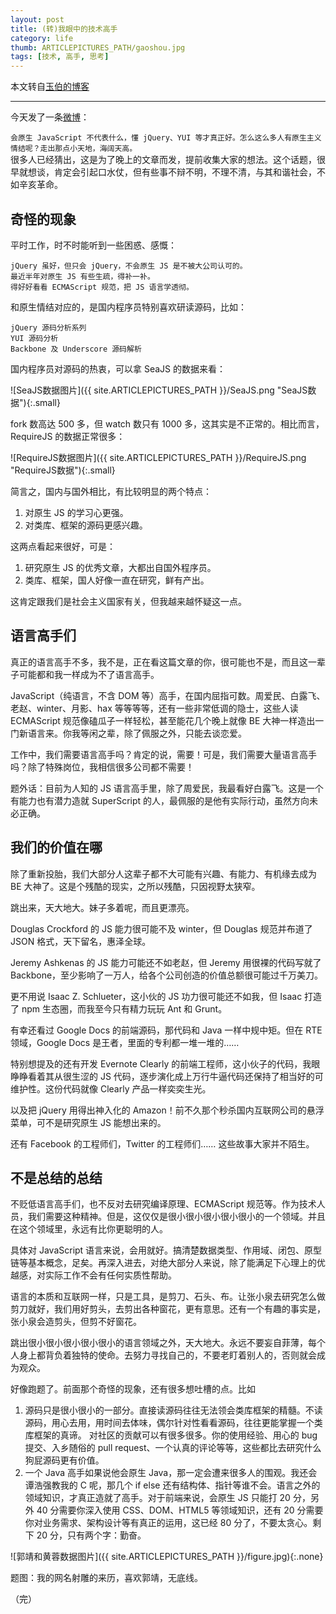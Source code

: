```yaml
---
layout: post
title: (转)我眼中的技术高手
category: life
thumb: ARTICLEPICTURES_PATH/gaoshou.jpg
tags: [技术, 高手, 思考]
---
```


本文转自[玉伯的博客](https://github.com/lifesinger/blog/issues/126?achuan.io)

---

今天发了一条[微博](https://weibo.com/1748374882/zoavsuWAz?achuan.io)：

`会原生 JavaScript 不代表什么，懂 jQuery、YUI 等才真正好。怎么这么多人有原生主义情结呢？走出那点小天地，海阔天高。`<br>
很多人已经猜出，这是为了晚上的文章而发，提前收集大家的想法。这个话题，很早就想谈，肯定会引起口水仗，但有些事不辩不明，不理不清，与其和谐社会，不如辛亥革命。

## 奇怪的现象
平时工作，时不时能听到一些困惑、感慨：<br>

`jQuery 虽好，但只会 jQuery，不会原生 JS 是不被大公司认可的。`<br>
`最近半年对原生 JS 有些生疏，得补一补。`<br>
`得好好看看 ECMAScript 规范，把 JS 语言学透彻。`<br>

和原生情结对应的，是国内程序员特别喜欢研读源码，比如：<br>

`jQuery 源码分析系列`<br>
`YUI 源码分析`<br>
`Backbone 及 Underscore 源码解析`<br>

国内程序员对源码的热衷，可以拿 SeaJS 的数据来看：

![SeaJS数据图片]({{ site.ARTICLEPICTURES_PATH }}/SeaJS.png "SeaJS数据"){:.small}

fork 数高达 500 多，但 watch 数只有 1000 多，这其实是不正常的。相比而言，RequireJS 的数据正常很多：


![RequireJS数据图片]({{ site.ARTICLEPICTURES_PATH }}/RequireJS.png "RequireJS数据"){:.small}


简言之，国内与国外相比，有比较明显的两个特点：

1. 对原生 JS 的学习心更强。
2. 对类库、框架的源码更感兴趣。

这两点看起来很好，可是：

1. 研究原生 JS 的优秀文章，大都出自国外程序员。
2. 类库、框架，国人好像一直在研究，鲜有产出。

这肯定跟我们是社会主义国家有关，但我越来越怀疑这一点。

## 语言高手们
真正的语言高手不多，我不是，正在看这篇文章的你，很可能也不是，而且这一辈子可能都和我一样成为不了语言高手。

JavaScript（纯语言，不含 DOM 等）高手，在国内屈指可数。周爱民、白露飞、老赵、winter、月影、hax 等等等等，还有一些非常低调的隐士，这些人读 ECMAScript 规范像磕瓜子一样轻松，甚至能花几个晚上就像 BE 大神一样造出一门新语言来。你我等闲之辈，除了佩服之外，只能去谈恋爱。

工作中，我们需要语言高手吗？肯定的说，需要！可是，我们需要大量语言高手吗？除了特殊岗位，我相信很多公司都不需要！

题外话：目前为人知的 JS 语言高手里，除了周爱民，我最看好白露飞。这是一个有能力也有潜力造就 SuperScript 的人，最佩服的是他有实际行动，虽然方向未必正确。

## 我们的价值在哪
除了重新投胎，我们大部分人这辈子都不大可能有兴趣、有能力、有机缘去成为 BE 大神了。这是个残酷的现实，之所以残酷，只因视野太狭窄。

跳出来，天大地大。妹子多着呢，而且更漂亮。

Douglas Crockford 的 JS 能力很可能不及 winter，但 Douglas 规范并布道了 JSON 格式，天下留名，惠泽全球。

Jeremy Ashkenas 的 JS 能力可能还不如老赵，但 Jeremy 用很裸的代码写就了 Backbone，至少影响了一万人，给各个公司创造的价值总额很可能过千万美刀。

更不用说 Isaac Z. Schlueter，这小伙的 JS 功力很可能还不如我，但 Isaac 打造了 npm 生态圈，而我至今只有精力玩玩 Ant 和 Grunt。

有幸还看过 Google Docs 的前端源码，那代码和 Java 一样中规中矩。但在 RTE 领域，Google Docs 是王者，里面的专利都一堆一堆的……

特别想提及的还有开发 Evernote Clearly 的前端工程师，这小伙子的代码，我眼睁睁看着其从很生涩的 JS 代码，逐步演化成上万行牛逼代码还保持了相当好的可维护性。这份代码就像 Clearly 产品一样奕奕生光。

以及把 jQuery 用得出神入化的 Amazon！前不久那个秒杀国内互联网公司的悬浮菜单，可不是研究原生 JS 能想出来的。

还有 Facebook 的工程师们，Twitter 的工程师们…… 这些故事大家并不陌生。

## 不是总结的总结
不贬低语言高手们，也不反对去研究编译原理、ECMAScript 规范等。作为技术人员，我们需要这种精神。但是，这仅仅是很小很小很小很小很小的一个领域。并且在这个领域里，永远有比你更聪明的人。

具体对 JavaScript 语言来说，会用就好。搞清楚数据类型、作用域、闭包、原型链等基本概念，足矣。再深入进去，对绝大部分人来说，除了能满足下心理上的优越感，对实际工作不会有任何实质性帮助。

语言的本质和互联网一样，只是工具，是剪刀、石头、布。让张小泉去研究怎么做剪刀就好，我们用好剪头，去剪出各种窗花，更有意思。还有一个有趣的事实是，张小泉会造剪头，但剪不好窗花。

跳出很小很小很小很小很小的语言领域之外，天大地大。永远不要妄自菲薄，每个人身上都背负着独特的使命。去努力寻找自己的，不要老盯着别人的，否则就会成为观众。

好像跑题了。前面那个奇怪的现象，还有很多想吐槽的点。比如

1. 源码只是很小很小的一部分。直接读源码往往无法领会类库框架的精髓。不读源码，用心去用，用时间去体味，偶尔针对性看看源码，往往更能掌握一个类库框架的真谛。
对社区的贡献可以有很多很多。你的使用经验、用心的 bug 提交、入乡随俗的 pull request、一个认真的评论等等，这些都比去研究什么狗屁源码更有价值。
2. 一个 Java 高手如果说他会原生 Java，那一定会遭来很多人的围观。我还会谭浩强教我的 C 呢，那几个 if else 还有结构体、指针等谁不会。语言之外的领域知识，才真正造就了高手。对于前端来说，会原生 JS 只能打 20 分，另外 40 分需要你深入使用 CSS、DOM、HTML5 等领域知识，还有 20 分需要你对业务需求、架构设计等有真正的运用，这已经 80 分了，不要太贪心。剩下 20 分，只有两个字：勤奋。

![郭靖和黄蓉数据图片]({{ site.ARTICLEPICTURES_PATH }}/figure.jpg){:.none}

题图：我的网名射雕的来历，喜欢郭靖，无底线。

（完）